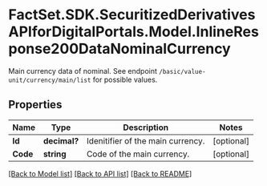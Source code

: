 # FactSet.SDK.SecuritizedDerivativesAPIforDigitalPortals.Model.InlineResponse200DataNominalCurrency
Main currency data of nominal. See endpoint `/basic/value-unit/currency/main/list` for possible values.

## Properties

Name | Type | Description | Notes
------------ | ------------- | ------------- | -------------
**Id** | **decimal?** | Idenitifier of the main currency. | [optional] 
**Code** | **string** | Code of the main currency. | [optional] 

[[Back to Model list]](../README.md#documentation-for-models) [[Back to API list]](../README.md#documentation-for-api-endpoints) [[Back to README]](../README.md)

